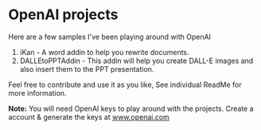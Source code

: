 # OpenAI projects

Here are a few samples I've been playing around with OpenAI
1. iKan - A word addin to help you rewrite documents.
2. DALLEtoPPTAddin - This addin will help you create DALL-E images and also insert them to the PPT presentation.

Feel free to contribute and use it as you like, See individual ReadMe for more information.

**Note:** You will need OpenAI keys to play around with the projects. Create a account & generate the keys at www.openai.com 

